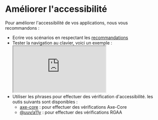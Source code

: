 # Améliorer l'accessibilité

Pour améliorer l'accessibilité de vos applications, nous vous recommandons :
- Ecrire vos scénarios en respectant les [recommandations](/docs/recommendations/writing-good-e2e-tests)
- Tester la navigation au clavier, voici un exemple :
    <iframe src="https://carbon.now.sh/embed?bg=rgba%280%2C0%2C0%2C1%29&t=seti&wt=sharp&l=gherkin&width=795&ds=true&dsyoff=0px&dsblur=0px&wc=true&wa=true&pv=0px&ph=0px&ln=true&fl=1&fm=Hack&fs=14px&lh=133%25&si=false&es=2x&wm=false&code=%2523language%253A%2520fr%250AFonctionnalit%25C3%25A9%253A%2520Navigation%2520au%2520clavier%250A%250A%2520%2520Sc%25C3%25A9nario%253A%2520Focus%2520on%2520app%2520link%2520with%2520back%2520nav%250A%2520%2520%2520%2520Etant%2520donn%25C3%25A9%2520que%2520je%2520visite%2520l%27Url%2520%2522https%253A%252F%252Fe2e-test-quest.github.io%252Fweather-app%252F%2522%250A%2520%2520%2520%2520Quand%2520je%2520commence%2520une%2520navigation%2520au%2520clavier%2520depuis%2520le%2520haut%2520de%2520la%2520page%250A%2520%2520%2520%2520Alors%2520le%2520prochain%2520%25C3%25A9l%25C3%25A9ment%2520avec%2520le%2520focus%2520clavier%2520doit%2520%25C3%25AAtre%2520un%2520lien%2520nomm%25C3%25A9%2520%2522Weather%2520App%27s%2520Logo%2522%250A%2520%2520%2520%2520%2520Et%2520le%2520prochain%2520%25C3%25A9l%25C3%25A9ment%2520avec%2520le%2520focus%2520clavier%2520doit%2520%25C3%25AAtre%2520un%2520lien%2520nomm%25C3%25A9%2520%2522Home%2522%250A%2520%2520%2520%2520%2520Et%2520le%2520prochain%2520%25C3%25A9l%25C3%25A9ment%2520avec%2520le%2520focus%2520clavier%2520doit%2520%25C3%25AAtre%2520un%2520bouton%2520nomm%25C3%25A9%2520%2522Get%2520started%2522%250A%2520%2520%2520%2520%2520Et%2520le%2520pr%25C3%25A9c%25C3%25A9dent%2520%25C3%25A9l%25C3%25A9ment%2520avec%2520le%2520focus%2520clavier%2520doit%2520%25C3%25AAtre%2520un%2520lien%2520nomm%25C3%25A9%2520%2522Home%2522" style={{ margin: '20px 0 0 0', width: '800px', maxWidth: '100%', height: '100%', minHeight: '295px', border: '0', transform: 'scale(1)', overflow:'hidden'}} sandbox="allow-scripts allow-same-origin"></iframe>
- Utiliser les phrases pour effectuer des vérification d'accessibilité. les outis suivants sont disponibles :
  - [axe-core](/docs/wordings/generated-wording-description/fr-generated-wording-description#je-ne-dois-pas-avoir-de-probl%C3%A8mes-daccessibilit%C3%A9-axe-core) : pour effectuer des vérifications Axe-Core
  - [@uuv/a11y](/docs/wordings/generated-wording-description/fr-generated-wording-description#je-ne-dois-pas-avoir-de-probl%C3%A8mes-daccessibilit%C3%A9-rgaa) : pour effectuer des vérifications RGAA
